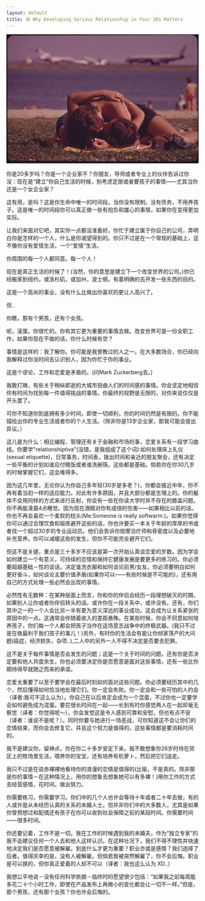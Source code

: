 ```yaml
---
layout: default
title: 译 Why Developing Serious Relationship in Your 20s Matters
---
```


![pic](/images/relationship.jpeg)

你是20多岁吗？你是一个企业家不？你朋友，导师或者专业上的伙伴告诉过你没：现在是“建立”你自己生活的时候，别考虑定居或者要孩子的事情——尤其当你还是一个女企业家？

这有用，是吗？这是你生命中唯一的时间段，当你没有限制，没有债务，不用养孩子。这是唯一的时间段你可以真正做一些有抱负和雄心的事情，如果你在变得更加实际。

让我们来面对它吧，其实你一点都没准备好。你忙于建立属于你自己的公司，弄明白你是怎样的一个人，什么是你渴望得到的。你只不过是在一个常规的基础上，这不像你没有爱情生活，一个“爱情”生活。

你周围的每一个人都同意。每一个人！

现在是真正生活的时候了！(当然，你的意思是建立下一个改变世界的公司。)你已经搬家到纽约，或洛杉矶，或加州，波士顿。有着明确的去开发一些东西的目的。

这是一个高尚的事业，没有什么比做出你喜欢的更让人高兴了。

但..

你瞧，那有个男孩，还有个女孩。

呃，滚蛋。你很忙的。你有其它更为重要的事情去做。改变世界可是一份全职工作，如果你现在不做的话，你什么时候有空？

事情是这样的：我了解你。你可能是我曾教过的人之一。在大多数场合，你已经向我解释过你没时间去认识别人，因为你忙于你的事业。

这是个谬论，工作和恋爱是矛盾的。(问Mark Zuckerberg去。)

我敢打赌，有些关于稍纵即逝的大城市扭曲人们的时间感的事情。你会坚定地相信你有时间为找到每一件值得挑战的事情。你最终的视野是无限的，对你来说仅仅是开头罢了。

可你不知道你到底拥有多少时间，即使一切顺利，你的时间仍然是有限的。你不能描绘出你的专业生活或者你的个人生活。（除非你是13岁企业家，那我可能会提出异议。）

这儿是为什么：相比编程、管理还有关于金融和市场的事，恋爱关系有一段学习曲线。你要学"relationshiptiva"(没错，是我组成了这个词):如何处理床上礼仪(sexual etiquette)，日常事务，时间表，拨出时间和亲近的朋友聚会，还有决定一些平衡的计划如谁应付晚饭或者谁洗碗筷。这些都是基础。倘若你在你30几岁的时候掌握它们，这会难得多。

因为这几年里，无论你认为你自己多年轻(30岁是多老？)，你都会接近中年，你不再有着当初一样的适应能力。对此有许多原因，并且大部分都是生理上的。你的躯体不会用同样的方式来进行反射，你会有一些在你读大学时并不存在的膝盖问题。你不再能凌晨4点睡觉。因为现在酒精对你有成倍的伤害——如果相比以前的话。你也不再会喜欢一个柔软的枕头(Me:Someone is really softwarm.)。如果你觉得你可以通过合理饮食和锻炼避开这些的话，你也许要买一本关于年龄的厚厚的书或者找一个超过30岁的专业运动员。他们会告诉你按摩治疗师和骨密度以及必要地补充营养。你可以减缓这些的发生，但你不可能完全避开它们。

但这不是关键，重点是三十多岁不应该是第一次开始认真谈恋爱的岁数。因为学会如何建立一个有意义，可持续的恋情和保持它健康发展是要更多的练习的。你必须要超越基础－性的谈话，决定谁洗衣服和如何谈论前男/女友。你必须要明白如何更好奋斗，如何谈论主要价值矛盾(如果你可以——有些时候是不可能的)，还有用自己的方式处理一些必然会出现的事情。

必然性有无数种：在某种层面上而言，你和你的伴侣会经历一段理想破灭的时期，如果别人让你或者你伴侣转头的话。或许你在一段关系中，或许没有。还有，你们其中之一的一个人会比另一半有更为意义深远的事业成功。这会成为让关系紧张的原因中的一点。这通常会伴随着收入的差距悬殊。在某些时候，你会不同意如何培养孩子，你们每一个人都会把孩子当作在这场意志战争中的终极武器。(我只不过是在做最利于我们孩子的事儿！)另外，有时你的生活会有能让你倾家荡产的大问题(癌症，经济损失，杂项..),二人中的另外一人不得不决定是否要去犯罪。

这不是关于每件事情是否会发生的问题；这是一个关于时间的问题。还有你是否决定要和他人共度余生，你也必须要决定你是否愿意是面对这些事情，还有一些比你期待得早就随之而来的承诺。

恋爱太重要了以至于要学会在最后时刻如何面对这些问题。你必须要经历其中的几个，然后懂得如何恰当地处理它们。你一定会失败。你一定会和一些可怕的人约会（译者:我可不这么认为）。你自己在以后肯定会成为一个混蛋，不过你也一定要学会如何避免成为混蛋。要花很长时间在一起——长到有时你感觉两人在一起却毫无察觉（译者：你觉得呢～），你会发觉这是令人感到可靠和安慰，但也有点不安（译者：谁说不是呢？）。同时你要与她进行一场恶战，可你知道这不会让你们的恋情结束，而你会去修复它，并且这个努力是值得的。这些事情都是要消耗时间的。

我不是建议你，留神点，你在你二十多岁安定下来。我不敢想象你26岁时待在郊区上的牧场里生活，喂养你的宝宝，还有培养有机萝卜，然后把它们送走。

我只不过是在说赤裸裸地看待你的浪漫的恋情是值得的(比喻，不是真的。除非那是你的事情－在这种情况上，用你的想象去想象她可以有多裸！)用你工作的方式去经营感情，花时间，做出努力。

你需要练习，你需要学习。你们中的几个人也许会等待十年或者二十年去做，有的人或许是从未经历认真的关系的未婚人士。但并非你们中的大多数人，尤其是如果你曾预想过和配偶还有孩子在你可以收到社会保障之前的某段时间。你需要时间——很多时间。

你还要记着，工作不是一切。我在工作的时候遇到我的未婚夫，作为“独立专家”的我不会建议任何一个人去和他人这样认识。在这种壮况下，我们不得不理性并快速地决定我们是否愿意被解雇。到底什么才更为重要？职业亦或是感情？我们选择了后者。值得庆幸的是，没有人被解雇。但倘若我被突然解雇了，你不会后悔。职业是可以换的，但你真正爱着的人却不可以（译者：我也这么认为 XD..）

我想公平地说－没有任何科学依据－临终时的愿望很少包括：“如果我之前每周能多花二十个小时工作，即使在产品发布上再微小的变化都会让一切不一样。”但是，那个男孩，还有那个女孩？你也许会后悔的。
